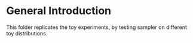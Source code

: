 # General Introduction
This folder replicates the toy experiments, by testing sampler on different toy distributions.
